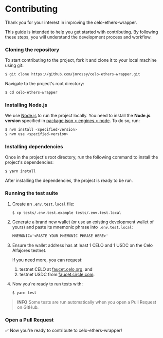 # Contributing

Thank you for your interest in improving the celo-ethers-wrapper.

This guide is intended to help you get started with contributing. By following these steps, you will
understand the development process and workflow.

### Cloning the repository

To start contributing to the project, fork it and clone it to your local machine using git:

```sh
$ git clone https://github.com/jmrossy/celo-ethers-wrapper.git
```

Navigate to the project's root directory:

```sh
$ cd celo-ethers-wrapper
```

### Installing Node.js

We use [Node.js](https://nodejs.org/en/) to run the project locally. You need to install the
**Node.js version** specified in [package.json > engines > node](/package.json). To do so, run:

```sh
$ nvm install <specified-version>
$ nvm use <specified-version>
```

### Installing dependencies

Once in the project's root directory, run the following command to install the project's
dependencies:

```sh
$ yarn install
```

After installing the dependencies, the project is ready to be run.

### Running the test suite

1.  Create an `.env.test.local` file:

    ```sh
    $ cp tests/.env.test.example tests/.env.test.local
    ```

2.  Generate a brand new wallet (or use an existing development wallet of yours) and paste its
    mnemonic phrase into `.env.test.local`:

    ```txt
    MNEMONIC='<PASTE YOUR MNEMONIC PHRASE HERE>'
    ```

3.  Ensure the wallet address has at least 1 CELO and 1 USDC on the Celo Alfajores testnet. 

    If you need more, you can request:
    1.  testnet CELO at [faucet.celo.org](https://faucet.celo.org/alfajores), and 
    2. testnet USDC from
    [faucet.circle.com](https://faucet.circle.com/).

4.  Now you're ready to run tests with:

    ```sh
    $ yarn test
    ```

> **INFO** Some tests are run automatically when you open a Pull Request on GitHub.

### Open a Pull Request

✅ Now you're ready to contribute to celo-ethers-wrapper!
